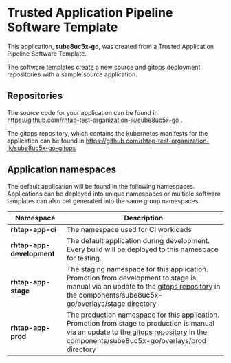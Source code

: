 # Trusted Application Pipeline Software Template

This application, **sube8uc5x-go**, was created from a Trusted Application Pipeline Software Template.

The software templates create a new source and gitops deployment repositories with a sample source application. 

## Repositories

The source code for your application can be found in [https://github.com/rhtap-test-organization-jk/sube8uc5x-go ](https://github.com/rhtap-test-organization-jk/sube8uc5x-go ).
 
The gitops repository, which contains the kubernetes manifests for the application can be found in 
[https://github.com/rhtap-test-organization-jk/sube8uc5x-go-gitops ](https://github.com/rhtap-test-organization-jk/sube8uc5x-go-gitops ) 

## Application namespaces 

The default application will be found in the following namespaces. Applications can be deployed into unique namespaces or multiple software templates can also bet generated into the same group namespaces.  

|  Namespace   |  Description   |  
| -------- | -------- |
| **rhtap-app-ci** | The namespace used for CI workloads |
| **rhtap-app-development** | The default application during development. Every build will be deployed to this namespace for testing. |
| **rhtap-app-stage** | The staging namespace for this application. Promotion from development to stage is manual via an update to the [gitops repository](https://github.com/rhtap-test-organization-jk/sube8uc5x-go-gitops ) in the components/sube8uc5x-go/overlays/stage directory |
| **rhtap-app-prod** | The production namespace for this application. Promotion from stage to production is manual via an update to the [gitops repository](https://github.com/rhtap-test-organization-jk/sube8uc5x-go-gitops ) in the components/sube8uc5x-go/overlays/prod directory |